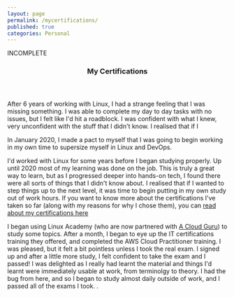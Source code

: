```yaml
---
layout: page
permalink: /mycertifications/
published: true
categories: Personal
---
```

INCOMPLETE

  <header class="post-header">
    <h3 class="post-title">My Certifications</h3>
  </header>

After 6 years of working with Linux, I had a strange feeling that I was missing
something. I was able to complete my day to day tasks with no issues, but I
felt like I'd hit a roadblock. I was confident with what I knew, very unconfident
with the stuff that I didn't know. I realised that if I

In January 2020, I made a pact to myself that I was going to begin working in
my own time to supersize myself in Linux and DevOps.


I'd worked with Linux for some years before I began studying properly. Up until
2020 most of my learning was done on the job. This is truly a great way to learn,
but as I progressed deeper into hands-on tech, I found there were all sorts of things
that I didn't know about. I realised that if I wanted to step things up to the next
level, it was time to begin putting in my own study out of work hours. If you want
to know more about the certifications I've taken so far (along with my reasons
for why I chose them), you can <a href="/mycertifications">read about my certifications
here</a>


  I began using Linux Academy
(who are now partnered with <a href="https://go.acloud.guru">A Cloud Guru</a>)
to study some topics. After a month, I began to eye up the IT certifications
training they offered, and completed the AWS Cloud Practitioner training. I
was pleased, but it felt a bit pointless unless I took the real exam. I signed
up and after a little more study, I felt confident to take the exam and I passed!
I was delighted as I really had learnt the material and things I'd learnt were
immediately usable at work, from terminolgy to theory. I had the bug from here,
and so I began to study almost daily outside of work, and I passed all of the exams
I took. .<br><br>
